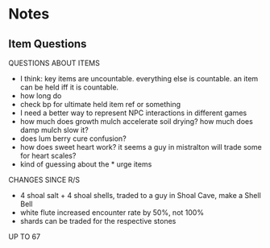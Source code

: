 # Notes

## Item Questions

QUESTIONS ABOUT ITEMS
- I think: key items are uncountable.  everything else is countable.  an item can be held iff it is countable.
- how long do
- check bp for ultimate held item ref or something
- I need a better way to represent NPC interactions in different games
- how much does growth mulch accelerate soil drying?  how much does damp mulch slow it?
- does lum berry cure confusion?
- how does sweet heart work?  it seems a guy in mistralton will trade some for heart scales?
- kind of guessing about the * urge items

CHANGES SINCE R/S
- 4 shoal salt + 4 shoal shells, traded to a guy in Shoal Cave, make a Shell Bell
- white flute increased encounter rate by 50%, not 100%
- shards can be traded for the respective stones


UP TO 67

